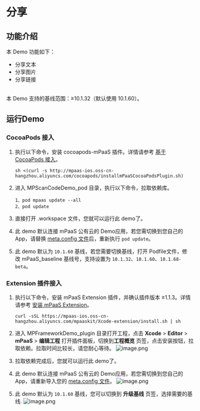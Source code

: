 # 分享

<a name="UgzsB"></a>
## 功能介绍
本 Demo 功能如下：
- 分享文本
- 分享图片
- 分享链接

<br />本 Demo 支持的基线范围：≥10.1.32（默认使用 10.1.60）。<br />

<a name="jFPNB"></a>
## 运行Demo
<a name="teHcF"></a>
### CocoaPods 接入

1. 执行以下命令，安装 cocoapods-mPaaS 插件。详情请参考 [基于 CocoaPods 接入](https://help.aliyun.com/document_detail/106682.html?spm=a2c4g.11186623.6.621.7b5b1ef4nR62il)。

    ```shell
    sh <(curl -s http://mpaas-ios.oss-cn-hangzhou.aliyuncs.com/cocoapods/installmPaaSCocoaPodsPlugin.sh)
    ```

2. 进入 MPScanCodeDemo_pod 目录，执行以下命令，拉取依赖库。

    ```shell
    1、pod mpaas update --all
    2、pod update
    ```

3. 直接打开 .workspace 文件，您就可以运行此 demo了。
4. 此 demo 默认连接 mPaaS 公有云的 Demo应用，若您需切换到您自己的 App，请替换 [meta.config 文件](https://tech.antfin.com/docs/2/87321#h2-u4E0Bu8F7Du914Du7F6Eu6587u4EF63)后，重新执行 `pod update`。
5. 此 demo 默认为 `10.1.60` 基线，若您需要切换基线，打开 Podfile文件，修改 mPaaS_baseline 基线号，支持设置为 `10.1.32`、`10.1.60`、`10.1.68-beta`。

<a name="zlIkG"></a>
### Extension 插件接入

1. 执行以下命令，安装 mPaaS Extension 插件，并确认插件版本 ≥1.1.3。详情请参考 [安装 mPaaS Extension](https://help.aliyun.com/document_detail/140597.html?spm=a2c4g.11186623.6.634.4c8765e35GKDkX)。

    ```shell
    curl -sSL https://mpaas-ios.oss-cn-hangzhou.aliyuncs.com/mpaaskit/Xcode-extension/install.sh | sh
    ```

2. 进入 MPFrameworkDemo_plugin 目录打开工程，点击 **Xcode** > **Editor** > **mPaaS** > **编辑工程** 打开插件面板，切换到**工程概览** 页签，点击安装按钮，拉取依赖。拉取时间比较长，请您耐心等待。
![image.png](http://mpaas-demo.oss-cn-hangzhou.aliyuncs.com/readme_images/1.png)<br />

3. 拉取依赖完成后，您就可以运行此 demo了。
4. 此 demo 默认连接 mPaaS 公有云的 Demo应用，若您需切换到您自己的 App，请重新导入您的 [meta.config 文件](https://tech.antfin.com/docs/2/87321#h2-u4E0Bu8F7Du914Du7F6Eu6587u4EF63)。
![image.png](http://mpaas-demo.oss-cn-hangzhou.aliyuncs.com/readme_images/meta_config.png)<br />

5. 此 demo 默认为 `10.1.60` 基线，您可以切换到 **升级基线** 页签，选择需要的基线.
![image.png](http://mpaas-demo.oss-cn-hangzhou.aliyuncs.com/readme_images/update_baseline.png)
